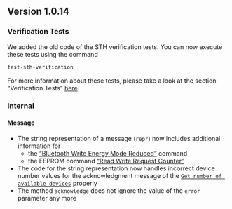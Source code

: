 ## Version 1.0.14

### Verification Tests

We added the old code of the STH verification tests. You can now execute these tests using the command

```sh
test-sth-verification
```

For more information about these tests, please take a look at the section “Verification Tests” [here](../Tutorials.md).

### Internal

#### Message

- The string representation of a message (`repr`) now includes additional information for
  - the [“Bluetooth Write Energy Mode Reduced”](https://mytoolit.github.io/Documentation/#command:get-set-state) command
  - the EEPROM command [“Read Write Request Counter”](https://mytoolit.github.io/Documentation/#command-read-write-request-counter)
- The code for the string representation now handles incorrect device number values for the acknowledgment message of the [`Get number of available devices`](https://mytoolit.github.io/Documentation/#command:bluetooth:2) properly
- The method `acknowledge` does not ignore the value of the `error` parameter any more
